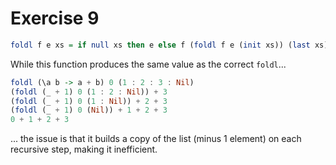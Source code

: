 # Exercise 9

```purs
foldl f e xs = if null xs then e else f (foldl f e (init xs)) (last xs)
```

While this function produces the same value as the correct `foldl`...

```purs
foldl (\a b -> a + b) 0 (1 : 2 : 3 : Nil)
(foldl (_ + 1) 0 (1 : 2 : Nil)) + 3
(foldl (_ + 1) 0 (1 : Nil)) + 2 + 3
(foldl (_ + 1) 0 (Nil)) + 1 + 2 + 3
0 + 1 + 2 + 3
```

... the issue is that it builds a copy of the list (minus 1 element) on each recursive step, making it inefficient.
